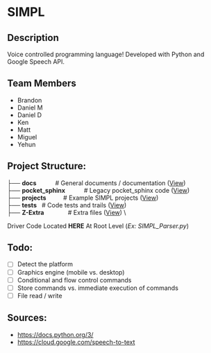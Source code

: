 # SIMPL

## Description

Voice controlled programming language! Developed with Python and Google Speech API.

## Team Members

-   Brandon
-   Daniel M
-   Daniel D
-   Ken
-   Matt
-   Miguel
-   Yehun

## Project Structure:

├── **docs** &nbsp; &nbsp; &nbsp; &nbsp; &nbsp; # General documents / documentation ([View](docs/)) \
├── **pocket_sphinx** &nbsp; &nbsp; &nbsp; &nbsp; &nbsp; # Legacy pocket_sphinx code ([View](pocket_sphinx/)) \
├── **projects** &nbsp; &nbsp; &nbsp; &nbsp;&nbsp; # Example SIMPL projects ([View](projects/)) \
├── **tests** &nbsp; # Code tests and trails ([View](tests/)) \
├── **Z-Extra** &nbsp; &nbsp; &nbsp; &nbsp; &nbsp; &nbsp;&nbsp; # Extra files ([View](Z-Extra/)) \

Driver Code Located **HERE** At Root Level (_Ex: SIMPL_Parser.py_)

## Todo:

-   [ ] Detect the platform
-   [ ] Graphics engine (mobile vs. desktop)
-   [ ] Conditional and flow control commands
-   [ ] Store commands vs. immediate execution of commands
-   [ ] File read / write

## Sources:

-   https://docs.python.org/3/
-   https://cloud.google.com/speech-to-text
